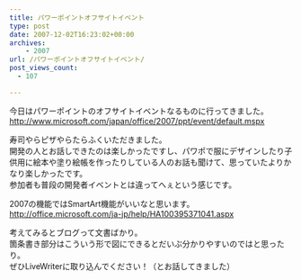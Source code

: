 ```yaml
---
title: パワーポイントオフサイトイベント
type: post
date: 2007-12-02T16:23:02+00:00
archives:
    - 2007
url: /パワーポイントオフサイトイベント/
post_views_count:
  - 107

---
```

今日はパワーポイントのオフサイトイベントなるものに行ってきました。  
<http://www.microsoft.com/japan/office/2007/ppt/event/default.mspx> 

寿司やらピザやらたらふくいただきました。  
開発の人とお話しできたのは楽しかったですし、パワポで服にデザインしたり子供用に絵本や塗り絵帳を作ったりしている人のお話も聞けて、思っていたよりかなり楽しかったです。  
参加者も普段の開発者イベントとは違ってへぇという感じです。 

2007の機能ではSmartArt機能がいいなと思います。  
<http://office.microsoft.com/ja-jp/help/HA100395371041.aspx> 

考えてみるとブログって文書ばかり。  
箇条書き部分はこういう形で図にできるとだいぶ分かりやすいのではと思ったり。  
ぜひLiveWriterに取り込んでください！（とお話してきました）